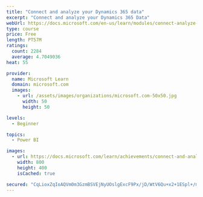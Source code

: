 ```yaml
---
title: "Connect and analyze your Dynamics 365 data​"
excerpt: "Connect and analyze your Dynamics 365 Data​"
webUrl: https://docs.microsoft.com/en-us/learn/modules/connect-analyze-dynamics-365-data/
type: course
price: Free
length: PT57M
ratings:
  count: 2284
  average: 4.7049036
heat: 55

provider:
  name: Microsoft Learn
  domain: microsoft.com
  images:
    - url: /assets/images/organizations/microsoft.com-50x50.jpg
      width: 50
      height: 50

levels:
  - Beginner

topics:
  - Power BI

images:
  - url: https://docs.microsoft.com/learn/achievements/connect-and-analyze-your-microsoft-dynamics-365-data-social.png
    width: 800
    height: 400
    isCached: true

secured: "CqLioxZqIoAQVm0m3GzmBSVEjNyUOslgExcF9Px/jD/WtV6Qu+x2+1ESpl+/mlRlk1foqQbc2PBwbd+t0+QrVR8n54les3rkBi8YG7kIO7SJS5E2FSZAvnbqj6NUTK7+kM1f5xW11qewgCX30m1hOGsZhmKL7SJ1ZtxlpHrvbpQN2r5l6vT9is+ukWiLviCV8SvjuqXHYbvQAOh7Mp8pbNSIcPevqGAE3IhT211QUuUtAJCDZq4eKvoyhIHKIqOfRqNmNhQBK7tCqHWd2zlXMD/AtWbWHX0qaqY9bzgelAGHKOCXh/KmvuP4lgwafPjTe1LTecPocqtsG+0MuGlNDOaN4yr4gwbNdP6NHhPQCqJyujyXdLzR0WbEpwMOUH0xmnRfgA5eRp3joMsBg37GtGmJUUQdQD8PxaexWlxBZBQ=;rkdHCtwZ2wryP7HHqEY+5A=="
---
```


